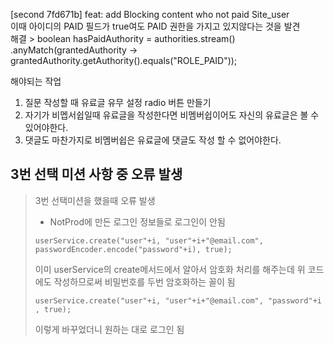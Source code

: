 [second 7fd671b] feat: add Blocking content who not paid Site_user  
이때 아이디의 PAID 필드가 true여도 PAID 권한을 가지고 있지않다는 것을 발견  
해결 >  boolean hasPaidAuthority = authorities.stream()
.anyMatch(grantedAuthority -> grantedAuthority.getAuthority().equals("ROLE_PAID"));

해야되는 작업
1. 질문 작성할 때 유료글 유무 설정 radio 버튼 만들기
2. 자기가 비멥서쉽일때 유료글을 작성한다면 비멤버쉽이어도 자신의 유료글은 볼 수 있어야한다.
3. 댓글도 마찬가지로 비멤버쉽은 유료글에 댓글도 작성 할 수 없어야한다.


## 3번 선택 미션 사항 중 오류 발생
> 3번 선택미션을 했을때 오류 발생
> * NotProd에 만든 로그인 정보들로 로그인이 안됨
> 
> ```userService.create("user"+i, "user"+i+"@email.com", passwordEncoder.encode("password"+i), true);```
> 
> 이미 userService의 create메서드에서 알아서 암호화 처리를 해주는데 위 코드에도 작성하므로써 비밀번호를 두번 암호화하는 꼴이 됨
> 
> ```userService.create("user"+i, "user"+i+"@email.com", "password"+i , true);```
> 
> 이렇게 바꾸었더니 원하는 대로 로그인 됨